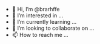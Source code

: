 - 👋 Hi, I’m @brarhffe
- 👀 I’m interested in ...
- 🌱 I’m currently learning ...
- 💞️ I’m looking to collaborate on ...
- 📫 How to reach me ...

<!---
brarhffe/brarhffe is a ✨ special ✨ repository because its `README.md` (this file) appears on your GitHub profile.
You can click the Preview link to take a look at your changes.
--->
